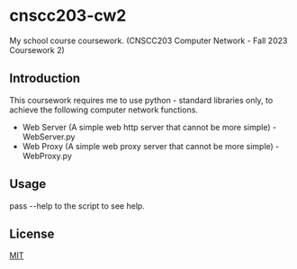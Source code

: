 # cnscc203-cw2
My school course coursework. (CNSCC203 Computer Network - Fall 2023 Coursework 2)

## Introduction
This coursework requires me to use python - standard libraries only, to achieve the following computer network functions.

- Web Server (A simple web http server that cannot be more simple) - WebServer.py
- Web Proxy (A simple web proxy server that cannot be more simple) - WebProxy.py

## Usage
pass --help to the script to see help.

## License
[MIT](https://opensource.org/license/mit/)